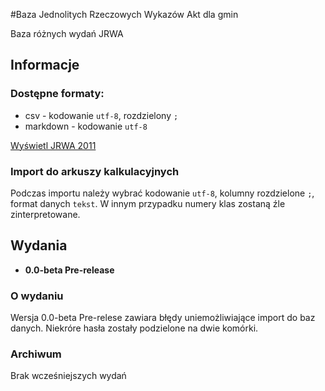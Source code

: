 ﻿#Baza Jednolitych Rzeczowych Wykazów Akt dla gmin

Baza różnych wydań JRWA

## Informacje

### Dostępne formaty:
- csv - kodowanie `utf-8`, rozdzielony `;`
- markdown - kodowanie `utf-8`

[Wyświetl JRWA 2011](http://profesor-oskar.github.io/JRWA/JRWA-2011.html)

### Import do arkuszy kalkulacyjnych

Podczas importu należy wybrać kodowanie `utf-8`, kolumny rozdzielone `;`, format danych `tekst`. W innym przypadku numery klas zostaną źle zinterpretowane.

## Wydania

- **0.0-beta Pre-release**

### O wydaniu

Wersja 0.0-beta Pre-relese zawiara błędy uniemożliwiające import do baz danych. Niekróre hasła zostały podzielone na dwie komórki.

### Archiwum
Brak wcześniejszych wydań
